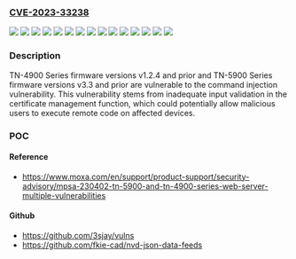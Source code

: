### [CVE-2023-33238](https://cve.mitre.org/cgi-bin/cvename.cgi?name=CVE-2023-33238)
![](https://img.shields.io/static/v1?label=Product&message=EDR-810%20Series&color=blue)
![](https://img.shields.io/static/v1?label=Product&message=EDR-G9010%20Series&color=blue)
![](https://img.shields.io/static/v1?label=Product&message=EDR-G902%20Series&color=blue)
![](https://img.shields.io/static/v1?label=Product&message=EDR-G903%20Series&color=blue)
![](https://img.shields.io/static/v1?label=Product&message=NAT-102%20Series&color=blue)
![](https://img.shields.io/static/v1?label=Product&message=TN-4900%20Series&color=blue)
![](https://img.shields.io/static/v1?label=Product&message=TN-5900%20Series&color=blue)
![](https://img.shields.io/static/v1?label=Version&message=1.0%3C%3D%201.0.3%20&color=brighgreen)
![](https://img.shields.io/static/v1?label=Version&message=1.0%3C%3D%201.2.4%20&color=brighgreen)
![](https://img.shields.io/static/v1?label=Version&message=1.0%3C%3D%202.1%20&color=brighgreen)
![](https://img.shields.io/static/v1?label=Version&message=1.0%3C%3D%203.3%20&color=brighgreen)
![](https://img.shields.io/static/v1?label=Version&message=1.0%3C%3D%205.12.27%20&color=brighgreen)
![](https://img.shields.io/static/v1?label=Version&message=1.0%3C%3D%205.7.15%20&color=brighgreen)
![](https://img.shields.io/static/v1?label=Version&message=1.0%3C%3D%205.7.17%20&color=brighgreen)
![](https://img.shields.io/static/v1?label=Vulnerability&message=CWE-78%20Improper%20Neutralization%20of%20Special%20Elements%20used%20in%20an%20OS%20Command%20('OS%20Command%20Injection')&color=brighgreen)

### Description

TN-4900 Series firmware versions v1.2.4 and prior and TN-5900 Series firmware versions v3.3 and prior are vulnerable to the command injection vulnerability. This vulnerability stems from inadequate input validation in the certificate management function, which could potentially allow malicious users to execute remote code on affected devices.

### POC

#### Reference
- https://www.moxa.com/en/support/product-support/security-advisory/mpsa-230402-tn-5900-and-tn-4900-series-web-server-multiple-vulnerabilities

#### Github
- https://github.com/3sjay/vulns
- https://github.com/fkie-cad/nvd-json-data-feeds

